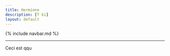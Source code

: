 ```yaml
---
title: Hermione
description: [T ki]
layout: default
---
```


{% include navbar.md %}

---

Ceci est qqu

